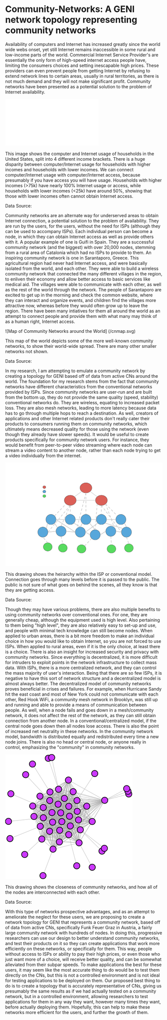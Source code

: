 # Community-Networks: A GENI network topology representing community networks

Availability of computers and Internet has increased greatly since the world wide webs onset, yet still Internet remains inaccessible in some rural and low-income parts of the world. Commercial Internet Service Provider's are essentially the only form of high-speed internet access people have, limiting the consumers choices and setting inescapable high prices. These providers can even prevent people from getting Internet by refusing to extend network lines to certain areas, usually in rural territories, as there is not much demand and they will not make significant profit. Community networks have been presented as a potential solution to the problem of Internet availability.

![Internet Use by Income](/internet-use-by-income.pdf)

This image shows the computer and Internet usage of households in the United States, split into 4 different income brackets. There is a huge disparity between computer/Internet usage for households with higher incomes and households with lower incomes. We can connect computer/Internet usage with computer/Internet access, because presumably if you have access you will have usage. Households with higher incomes (>75k) have nearly 100% Internet usage or access, while households with lower incomes (<25k) have around 50%, showing that those with lower incomes often cannot obtain Internet access.

Data Source:

Community networks are an alternate way for underserved areas to obtain Internet connection, a potential solution to the problem of availability. They are run by the users, for the users, without the need for ISPs (although they can be used to accompany ISPs). Each individual person can become a node, in which they can obtain Internet access as well as provide others with it. A popular example of one is Guifi in Spain. They are a successful community network (and the biggest) with over 20,000 nodes, stemming from a rural area of Catalonia which had no ISPs to provide to them. An inspiring community network is one in Sarantaporo, Greece. This agricultural region had never had Internet access, and were basically isolated from the world, and each other. They were able to build a wireless community network that connected the many different villages in the region, to enliven their economy and allow better access to basic services like medical aid. The villages were able to communicate with each other, as well as the rest of the world through the network. The people of Sarantaporo are excited to get up in the morning and check the common website, where they can interact and organize events, and children find the villages more attractive now, whereas before they would often grow up to leave the region. There have been many intiatives for them all around the world as an attempt to connect people and provide them with what many may think of as a human right, Internet access.

![Map of Community Networks around the World] (/cnmap.svg)

This map of the world depicts some of the more well-known community networks, to show their world-wide spread. There are many other smaller networks not shown.

Data Source:

In my research, I am attempting to emulate a community network by creating a topology for GENI based off of data from active CNs around the world. The foundation for my research stems from the fact that community networks have different characteristics from the conventional networks provided by ISPs. Since community networks are user-run and are built from the bottom up, they do not provide the same quality (speed, stability) conventional networks do. They are wireless, equating to increased packet loss. They are also mesh networks, leading to more latency because data has to go through multiple hops to reach a destination. As well, creators of applications and other Internet related products don't really cater their products to consumers running them on community networks, which ultimately means decreased quality for those using the network (even though they already have slower speeds). It would be useful to create products specifically for community network users. For instance, they would benefit from peer-to-peer video streaming where each node can stream a video content to another node, rather than each node trying to get a video individually from the internet.

![A Conventional Network](/new_view.svg)

This drawing shows the heirarchy within the ISP or conventional model. Connection goes through many levels before it is passed to the public. The public is not sure of what goes on behind the scenes, all they know is that they are getting access.

Data Source:

Though they may have various problems, there are also multiple benefits to using community networks over conventional ones. For one, they are generally cheap, although the equipment used is high level. Also pertaining to them being "high level", they are also relatively easy to set-up and use, and people with minimal tech knowledge can still become nodes. When applied to urban areas, there is a bit more freedom to make an individual choice in how you would like to obtain Internet, so you are not forced to use ISPs. When applied to rural areas, even if it is the only choice, at least there is a choice. There is also an insight for increased security and privacy with community networks. Since everything is decentralized, it is more difficult for intruders to exploit points in the network infrastructure to collect mass data. With ISPs, there is a more centralized network, and they can control the mass majority of user's interaction. Being that there are so few ISPs, it is negative to have this sort of network structure and a decentralized model is almost always better. The decentralized model of community networks proves beneficial in crises and failures. For example, when Hurricane Sandy hit the east coast and most of New York could not communicate with each other, Red Hook WiFi, a community mesh network in Brooklyn, was still up and running and able to provide a means of communication between people. As well, when a node fails and goes down in a mesh/community network, it does not affect the rest of the network, as they can still obtain connection from another node. In a conventional/centralized model, if the central node goes down then all nodes lose access. There is also the point of increased net neutrality in these networks. In the community network model, bandwidth is distributed equally and redistributed every time a new node joins. There is also no head or central node, or anyone really in control, emphasizing the "community" in community networks.

![Community Networks](/cluster_sm.svg)

This drawing shows the closeness of community networks, and how all of the nodes are interconnected with each other.

Data Source:



With this type of networks prospective advantages, and as an attempt to ameliorate the neglect for these users, we are proposing to create a network topology for GENI that represents a community network, based off of data from active CNs, specifically Funk Feuer Graz in Austria, a fairly large community network with hundreds of nodes. In doing this, progressive researchers can use our design to better understand community networks, and test their products on it so they can create applications that work more efficiently on these networks, or specifically for them. This way, people without access to ISPs or ability to pay their high prices, or even those who just want more of a choice, will receive better quality, and can be somewhat alleviated from their subpar speeds. To make applications the best for these users, it may seem like the most accurate thing to do would be to test them directly on the CNs, but this is not a controlled environment and is not ideal for testing applications to be deployed on them. Our proposed best thing to do is to create a topology that is accurately representative of CNs, giving us presumably the same results as if we had actually tested on a community network, but in a controlled environment, allowing researchers to test applications for them in any way they want, however many times they want, before actually deploying them. Hopefully, this can help to make these networks more efficient for the users, and further the growth of them.





